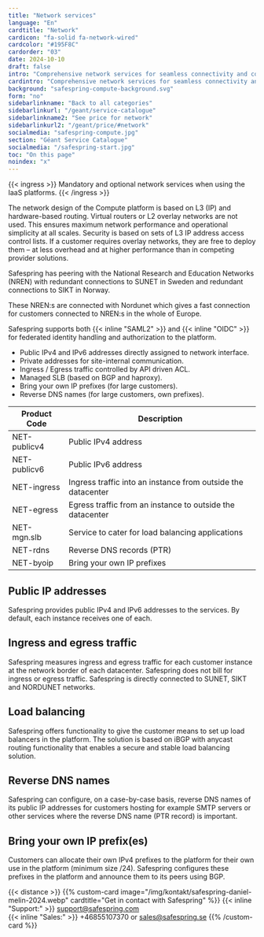 ```yaml
---
title: "Network services"
language: "En"
cardtitle: "Network"
cardicon: "fa-solid fa-network-wired"
cardcolor: "#195F8C"
cardorder: "03"
date: 2024-10-10
draft: false
intro: "Comprehensive network services for seamless connectivity and control, including public/private IP addresses, secure traffic management, load balancing, and advanced options for large-scale users."
cardintro: "Comprehensive network services for seamless connectivity and control."
background: "safespring-compute-background.svg"
form: "no"
sidebarlinkname: "Back to all categories"
sidebarlinkurl: "/geant/service-catalogue"
sidebarlinkname2: "See price for network"
sidebarlinkurl2: "/geant/price/#network"
socialmedia: "safespring-compute.jpg"
section: "Géant Service Catalogue"
socialmedia: "/safespring-start.jpg"
toc: "On this page"
noindex: "x"
---
```



{{< ingress >}}
Mandatory and optional network services when using the IaaS platforms.
{{< /ingress >}}

The network design of the Compute platform is based on L3 (IP) and hardware-based routing. Virtual routers or L2 overlay networks are not used. This ensures maximum network performance and operational simplicity at all scales. Security is based on sets of L3 IP address access control lists. If a customer requires overlay networks, they are free to deploy them – at less overhead and at higher performance than in competing provider solutions.

Safespring has peering with the National Research and Education Networks (NREN) with redundant connections to SUNET in Sweden and redundant connections to SIKT in Norway.

These NREN:s are connected with Nordunet which gives a fast connection for customers connected to NREN:s in the whole of Europe.

Safespring supports both {{< inline "SAML2" >}} and {{< inline "OIDC" >}} for federated identity handling and authorization to the platform.

- Public IPv4 and IPv6 addresses directly assigned to network interface.
- Private addresses for site-internal communication.
- Ingress / Egress traffic controlled by API driven ACL.
- Managed SLB (based on BGP and haproxy).
- Bring your own IP prefixes (for large customers).
- Reverse DNS names (for large customers, own prefixes).



| Product Code | Description                                                    |
|--------------|----------------------------------------------------------------|
| NET-publicv4 | Public IPv4 address                                            |
| NET-publicv6 | Public IPv6 address                                            |
| NET-ingress  | Ingress traffic into an   instance from outside the datacenter |
| NET-egress   | Egress traffic from an instance to outside the datacenter      |
| NET-mgn.slb  | Service to cater for load   balancing applications             |
| NET-rdns     | Reverse DNS records (PTR)                                      |
| NET-byoip    | Bring your own IP prefixes                                     |

## Public IP addresses
Safespring provides public IPv4 and IPv6 addresses to the services. By default, each instance receives one of each.
## Ingress and egress traffic
Safespring measures ingress and egress traffic for each customer instance at the network border of each datacenter. Safespring does not bill for ingress or egress traffic. Safespring is directly connected to SUNET, SIKT and NORDUNET networks.
## Load balancing
Safespring offers functionality to give the customer means to set up load balancers in the platform. The solution is based on iBGP with anycast routing functionality that enables a secure and stable load balancing solution.
## Reverse DNS names
Safespring can configure, on a case-by-case basis, reverse DNS names of its public IP addresses for customers hosting for example SMTP servers or other services where the reverse DNS name (PTR record) is important.
## Bring your own IP prefix(es)
Customers can allocate their own IPv4 prefixes to the platform for their own use in the platform (minimum size /24). Safespring configures these prefixes in the platform and announce them to its peers using BGP.


{{< distance >}}
{{% custom-card image="/img/kontakt/safespring-daniel-melin-2024.webp" cardtitle="Get in contact with Safespring" %}}
{{< inline "Support:" >}} support@safespring.com  
{{< inline "Sales:" >}} +46855107370 or sales@safespring.se
{{% /custom-card %}}

